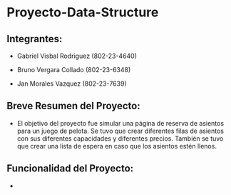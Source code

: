 # Proyecto-Data-Structure

## Integrantes: 

- Gabriel Visbal Rodriguez (802-23-4640)

- Bruno Vergara Collado (802-23-6348)

- Jan Morales Vazquez (802-23-7639)

## Breve Resumen del Proyecto:

- El objetivo del proyecto fue simular una página de reserva de  asientos para un juego de pelota. Se tuvo que crear diferentes filas de asientos con sus diferentes capacidades y diferentes precios. También se tuvo que crear una lista de 
 espera en caso que los asientos estén llenos.

## Funcionalidad del Proyecto: 

-
